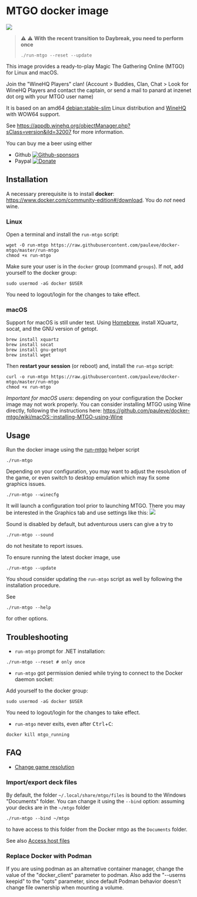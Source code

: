 # MTGO docker image

 <a title="Docker Hub" href="https://hub.docker.com/r/panard/mtgo"><img src="https://img.shields.io/docker/pulls/panard/mtgo.svg?longCache=true&style=flat-square&logo=docker&logoColor=fff"></a>
 
 > :warning: :warning:
 > **With the recent transition to Daybreak, you need to perform once**
 > ```
 > ./run-mtgo --reset --update
 > ```
 >

This image provides a ready-to-play Magic The Gathering Online (MTGO) for Linux
and macOS.

Join the "WineHQ Players" clan! (Account > Buddies, Clan, Chat > Look for WineHQ Players and contact the captain, or send a mail to panard at inzenet dot org with your MTGO user name)

It is based on an amd64 [debian:stable-slim](https://hub.docker.com/r/_/debian/) Linux distribution and [WineHQ](https://www.winehq.org/) with WOW64 support.

See https://appdb.winehq.org/objectManager.php?sClass=version&iId=32007 for more information.

You can buy me a beer using either
- Github [![Github-sponsors](https://img.shields.io/badge/sponsor-30363D?style=for-the-badge&logo=GitHub-Sponsors&logoColor=#EA4AAA)](https://github.com/sponsors/pauleve)
- Paypal [![Donate](https://www.paypalobjects.com/en_US/i/btn/btn_donateCC_LG.gif)](https://www.paypal.com/cgi-bin/webscr?cmd=_s-xclick&hosted_button_id=Y27XTWGY3ZZFY)


## Installation

A necessary prerequisite is to install **docker**: https://www.docker.com/community-edition#/download.
You do _not_ need wine.

### Linux

Open a terminal and install the `run-mtgo` script:
```
wget -O run-mtgo https://raw.githubusercontent.com/pauleve/docker-mtgo/master/run-mtgo
chmod +x run-mtgo
```

Make sure your user is in the `docker` group (command `groups`). If not, add yourself to the docker group:
```
sudo usermod -aG docker $USER
```
You need to logout/login for the changes to take effect.

### macOS

Support for macOS is still under test.
Using [Homebrew](https://brew.sh/), install XQuartz, socat, and the GNU version of getopt.

```
brew install xquartz
brew install socat
brew install gnu-getopt
brew install wget
```
Then **restart your session** (or reboot) and, install the `run-mtgo` script:
```
curl -o run-mtgo https://raw.githubusercontent.com/pauleve/docker-mtgo/master/run-mtgo
chmod +x run-mtgo
```

*Important for macOS users*: depending on your configuration the Docker image may not work properly. You can consider installing MTGO using Wine directly, following the instructions here: https://github.com/pauleve/docker-mtgo/wiki/macOS:-installing-MTGO-using-Wine

## Usage

Run the docker image using the [run-mtgo](./run-mtgo?raw=true) helper script
```
./run-mtgo
```

Depending on your configuration, you may want to adjust the resolution of the game, or even switch to desktop emulation which may fix some graphics issues.
```
./run-mtgo --winecfg
```
It will launch a configuration tool prior to launching MTGO. There you may be interested in the Graphics tab and use settings like this:
![](https://private-user-images.githubusercontent.com/228657/289696255-36af1dee-bea0-4363-93af-0d9c7bc849a0.png?jwt=eyJhbGciOiJIUzI1NiIsInR5cCI6IkpXVCJ9.eyJpc3MiOiJnaXRodWIuY29tIiwiYXVkIjoicmF3LmdpdGh1YnVzZXJjb250ZW50LmNvbSIsImtleSI6ImtleTUiLCJleHAiOjE3MTAzMjI1MDUsIm5iZiI6MTcxMDMyMjIwNSwicGF0aCI6Ii8yMjg2NTcvMjg5Njk2MjU1LTM2YWYxZGVlLWJlYTAtNDM2My05M2FmLTBkOWM3YmM4NDlhMC5wbmc_WC1BbXotQWxnb3JpdGhtPUFXUzQtSE1BQy1TSEEyNTYmWC1BbXotQ3JlZGVudGlhbD1BS0lBVkNPRFlMU0E1M1BRSzRaQSUyRjIwMjQwMzEzJTJGdXMtZWFzdC0xJTJGczMlMkZhd3M0X3JlcXVlc3QmWC1BbXotRGF0ZT0yMDI0MDMxM1QwOTMwMDVaJlgtQW16LUV4cGlyZXM9MzAwJlgtQW16LVNpZ25hdHVyZT00YzAwOGE1YmJlM2Q3OWZhYmM0ZTg5N2Q3MmNjZmQ3MTM4NDY5Yjk0ZjJiMGI1YjNmN2VkNjNhMGU2NjRmZjMyJlgtQW16LVNpZ25lZEhlYWRlcnM9aG9zdCZhY3Rvcl9pZD0wJmtleV9pZD0wJnJlcG9faWQ9MCJ9.AmIjIl49KCDxX8juEb5wrT_e7CAZ2PogzpPlvDlC5z4)

Sound is disabled by default, but adventurous users can give a try to
```
./run-mtgo --sound
```
do not hesitate to report issues.

To ensure running the latest docker image, use
```
./run-mtgo --update
```
You shoud consider updating the `run-mtgo` script as well by following the
installation procedure.


See
```
./run-mtgo --help
```
for other options.

## Troubleshooting

* `run-mtgo` prompt for .NET installation:
```
./run-mtgo --reset # only once
```

* `run-mtgo` got permission denied while trying to connect to the Docker daemon socket:

Add yourself to the docker group:
```
sudo usermod -aG docker $USER
```
You need to logout/login for the changes to take effect.

* `run-mtgo` never exits, even after <kbd>Ctrl</kbd>+<kbd>C</kbd>:
```
docker kill mtgo_running
```


## FAQ

* [Change game resolution](https://github.com/pauleve/docker-mtgo/issues/12#issuecomment-355844711)

### Import/export deck files

By default, the folder `~/.local/share/mtgo/files` is bound to the Windows "Documents" folder.
You can change it using the `--bind` option: assuming your decks are in the `~/mtgo` folder
```
./run-mtgo --bind ~/mtgo
```
to have access to this folder from the Docker mtgo as the `Documents` folder.

See also [Access host files](https://github.com/pauleve/docker-mtgo/issues/11#issuecomment-355766306)

### Replace Docker with Podman

If you are using podman as an alternative  container manager, change the value of the "docker_client" parameter to podman. Also add the "--userns keepid" to the "opts" parameter, since default Podman behavior doesn't change file ownership when mounting a volume.
